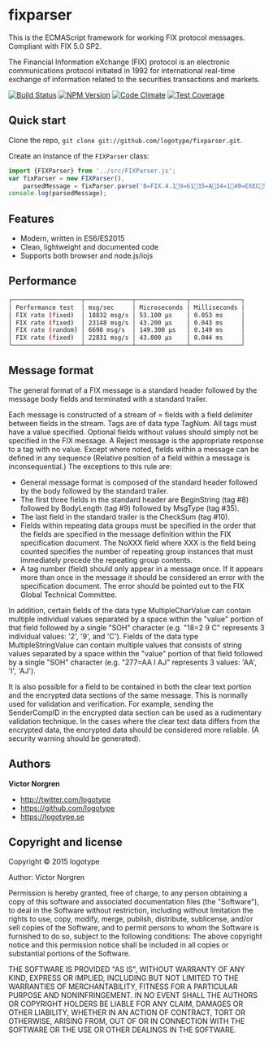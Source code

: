 # fixparser

This is the ECMAScript framework for working FIX protocol messages. Compliant with FIX 5.0 SP2.

The Financial Information eXchange (FIX) protocol is an electronic communications protocol initiated in 1992 for international real-time exchange of information related to the securities transactions and markets.

[![Build Status](https://travis-ci.org/logotype/fixparser.svg?branch=master)](https://travis-ci.org/logotype/fixparser) [![NPM Version](https://badge.fury.io/js/fixparser.svg)](http://badge.fury.io/js/fixparser) [![Code Climate](https://codeclimate.com/github/logotype/fixparser/badges/gpa.svg)](https://codeclimate.com/github/logotype/fixparser) [![Test Coverage](https://codeclimate.com/github/logotype/fixparser/badges/coverage.svg)](https://codeclimate.com/github/logotype/fixparser/coverage)


Quick start
-----------

Clone the repo, `git clone git://github.com/logotype/fixparser.git`.

Create an instance of the `FIXParser` class:

```javascript
import {FIXParser} from '../src/FIXParser.js';
var fixParser = new FIXParser(),
    parsedMessage = fixParser.parse('8=FIX.4.19=6135=A34=149=EXEC52=20121105-23:24:0656=BANZAI98=0108=3010=0038=FIX.4.19=6135=A34=149=BANZAI52=20121105-23:24:0656=EXEC98=0108=3010=0038=FIX.4.19=4935=034=249=BANZAI52=20121105-23:24:3756=EXEC10=2288=FIX.4.19=4935=034=249=EXEC52=20121105-23:24:3756=BANZAI10=2288=FIX.4.19=10335=D34=349=BANZAI52=20121105-23:24:4256=EXEC11=135215788257721=138=1000040=154=155=MSFT59=010=0628=FIX.4.19=13935=834=349=EXEC52=20121105-23:24:4256=BANZAI6=011=135215788257714=017=120=031=032=037=138=1000039=054=155=MSFT150=2151=010=0598=FIX.4.19=15335=834=449=EXEC52=20121105-23:24:4256=BANZAI6=12.311=135215788257714=1000017=220=031=12.332=1000037=238=1000039=254=155=MSFT150=2151=010=2308=FIX.4.19=10335=D34=449=BANZAI52=20121105-23:24:5556=EXEC11=135215789503221=138=1000040=154=155=ORCL59=010=0478=FIX.4.19=13935=834=549=EXEC52=20121105-23:24:5556=BANZAI6=011=135215789503214=017=320=031=032=037=338=1000039=054=155=ORCL150=2151=010=0498=FIX.4.19=15335=834=649=EXEC52=20121105-23:24:5556=BANZAI6=12.311=135215789503214=1000017=420=031=12.332=1000037=438=1000039=254=155=ORCL150=2151=010=2208=FIX.4.19=10835=D34=549=BANZAI52=20121105-23:25:1256=EXEC11=135215791235721=138=1000040=244=1054=155=SPY59=010=0038=FIX.4.19=13835=834=749=EXEC52=20121105-23:25:1256=BANZAI6=011=135215791235714=017=520=031=032=037=538=1000039=054=155=SPY150=2151=010=2528=FIX.4.19=10435=F34=649=BANZAI52=20121105-23:25:1656=EXEC11=135215791643738=1000041=135215791235754=155=SPY10=1988=FIX.4.19=8235=334=849=EXEC52=20121105-23:25:1656=BANZAI45=658=Unsupported message type10=0008=FIX.4.19=10435=F34=749=BANZAI52=20121105-23:25:2556=EXEC11=135215792530938=1000041=135215791235754=155=SPY10=1978=FIX.4.19=8235=334=949=EXEC52=20121105-23:25:2556=BANZAI45=758=Unsupported message type10=002');
console.log(parsedMessage);
```

Features
--------
+ Modern, written in ES6/ES2015
+ Clean, lightweight and documented code
+ Supports both browser and node.js/iojs

Performance
-----------
```bash
┌───────────────────┬─────────────┬──────────────┬──────────────┐
│ Performance test  │ msg/sec     │ Microseconds │ Milliseconds │
│ FIX rate (fixed)  │ 18832 msg/s │ 53.100 μs    │ 0.053 ms     │
│ FIX rate (fixed)  │ 23148 msg/s │ 43.200 μs    │ 0.043 ms     │
│ FIX rate (random) │ 6698 msg/s  │ 149.300 μs   │ 0.149 ms     │
│ FIX rate (fixed)  │ 22831 msg/s │ 43.800 μs    │ 0.044 ms     │
└───────────────────┴─────────────┴──────────────┴──────────────┘
```

Message format
--------------

The general format of a FIX message is a standard header followed by the message body fields and terminated with a standard trailer.

Each message is constructed of a stream of <tag>=<value> fields with a field delimiter between fields in the stream. Tags are of data type TagNum. All tags must have a value specified. Optional fields without values should simply not be specified in the FIX message. A Reject message is the appropriate response to a tag with no value.
Except where noted, fields within a message can be defined in any sequence (Relative position of a field within a message is inconsequential.) The exceptions to this rule are:

- General message format is composed of the standard header followed by the body followed by the standard trailer.
- The first three fields in the standard header are BeginString (tag #8) followed by BodyLength (tag #9) followed by MsgType (tag #35).
- The last field in the standard trailer is the CheckSum (tag #10).
- Fields within repeating data groups must be specified in the order that the fields are specified in the message definition within the FIX specification document. The NoXXX field where XXX is the field being counted specifies the number of repeating group instances that must immediately precede the repeating group contents.
- A tag number (field) should only appear in a message once. If it appears more than once in the message it should be considered an error with the specification document. The error should be pointed out to the FIX Global Technical Committee.

In addition, certain fields of the data type MultipleCharValue can contain multiple individual values separated by a space within the "value" portion of that field followed by a single "SOH" character (e.g. "18=2 9 C<SOH>" represents 3 individual values: '2', '9', and 'C'). Fields of the data type MultipleStringValue can contain multiple values that consists of string values separated by a space within the "value" portion of that field followed by a single "SOH" character (e.g. "277=AA I AJ<SOH>" represents 3 values: 'AA', 'I', 'AJ').

It is also possible for a field to be contained in both the clear text portion and the encrypted data sections of the same message. This is normally used for validation and verification. For example, sending the SenderCompID in the encrypted data section can be used as a rudimentary validation technique. In the cases where the clear text data differs from the encrypted data, the encrypted data should be considered more reliable. (A security warning should be generated).

Authors
-------

**Victor Norgren**

+ http://twitter.com/logotype
+ https://github.com/logotype
+ https://logotype.se


Copyright and license
---------------------

Copyright © 2015 logotype

Author: Victor Norgren

Permission is hereby granted, free of charge, to any person obtaining a copy
of this software and associated documentation files (the "Software"), to
deal in the Software without restriction, including without limitation the
rights to use, copy, modify, merge, publish, distribute, sublicense, and/or
sell copies of the Software, and to permit persons to whom the Software is
furnished to do so, subject to the following conditions:  The above copyright
notice and this permission notice shall be included in all copies or
substantial portions of the Software.

THE SOFTWARE IS PROVIDED "AS IS", WITHOUT WARRANTY OF ANY KIND, EXPRESS OR
IMPLIED, INCLUDING BUT NOT LIMITED TO THE WARRANTIES OF MERCHANTABILITY,
FITNESS FOR A PARTICULAR PURPOSE AND NONINFRINGEMENT. IN NO EVENT SHALL THE
AUTHORS OR COPYRIGHT HOLDERS BE LIABLE FOR ANY CLAIM, DAMAGES OR OTHER
LIABILITY, WHETHER IN AN ACTION OF CONTRACT, TORT OR OTHERWISE, ARISING FROM,
OUT OF OR IN CONNECTION WITH THE SOFTWARE OR THE USE OR OTHER DEALINGS
IN THE SOFTWARE.
